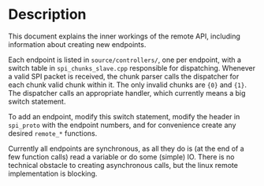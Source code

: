 # Description

This document explains the inner workings of the remote API, including information about creating new endpoints.

Each endpoint is listed in `source/controllers/`, one per endpoint, with a switch table in `spi_chunks_slave.cpp` responsible for dispatching. Whenever a valid SPI packet is received, the chunk parser calls the dispatcher for each chunk valid chunk within it. The only invalid chunks are `{0}` and `{1}`. The dispatcher calls an appropriate handler, which currently means a big switch statement.

To add an endpoint, modify this switch statement, modify the header in `spi_proto` with the endpoint numbers, and for convenience create any desired `remote_*` functions.

Currently all endpoints are synchronous, as all they do is (at the end of a few function calls) read a variable or do some (simple) IO. There is no technical obstacle to creating asynchronous calls, but the linux remote implementation is blocking.
